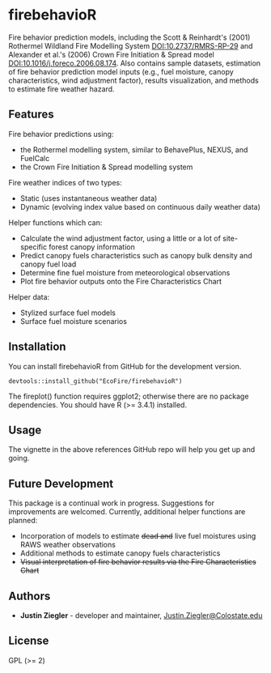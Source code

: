 firebehavioR
================

Fire behavior prediction models, including the Scott & Reinhardt's (2001) Rothermel Wildland Fire Modelling System [DOI:10.2737/RMRS-RP-29](https://doi.org/10.2737/RMRS-RP-29) and Alexander et al.'s (2006) Crown Fire Initiation & Spread model [DOI:10.1016/j.foreco.2006.08.174](https://doi.org/10.1016/j.foreco.2006.08.174). Also contains sample datasets, estimation of fire behavior prediction model inputs (e.g., fuel moisture, canopy characteristics, wind adjustment factor), results visualization, and methods to estimate fire weather hazard.

Features
--------

Fire behavior predictions using:
* the Rothermel modelling system, similar to BehavePlus, NEXUS, and FuelCalc
* the Crown Fire Initiation & Spread modelling system

Fire weather indices of two types:
* Static (uses instantaneous weather data)
* Dynamic (evolving index value based on continuous daily weather data)

Helper functions which can:
* Calculate the wind adjustment factor, using a little or a lot of site-specific forest canopy information
* Predict canopy fuels characteristics such as canopy bulk density and canopy fuel load
* Determine fine fuel moisture from meteorological observations
* Plot fire behavior outputs onto the Fire Characteristics Chart

Helper data:
* Stylized surface fuel models
* Surface fuel moisture scenarios

Installation
------------

You can install firebehavioR from GitHub for the development version.

    devtools::install_github("EcoFire/firebehavioR")

The fireplot() function requires ggplot2; otherwise there are no package dependencies. You should have R (&gt;= 3.4.1) installed.

Usage
-----

The vignette in the above references GitHub repo will help you get up and going.

Future Development
-----

This package is a continual work in progress. Suggestions for improvements are welcomed. Currently, additional helper functions are planned: 
* Incorporation of models to estimate ~~dead and~~ live fuel moistures using RAWS weather observations 
* Additional methods to estimate canopy fuels characteristics
* ~~Visual interpretation of fire behavior results via the Fire Characteristics Chart~~

Authors
-------

-   **Justin Ziegler** - developer and maintainer, <Justin.Ziegler@Colostate.edu>

License
-------

GPL (&gt;= 2)
